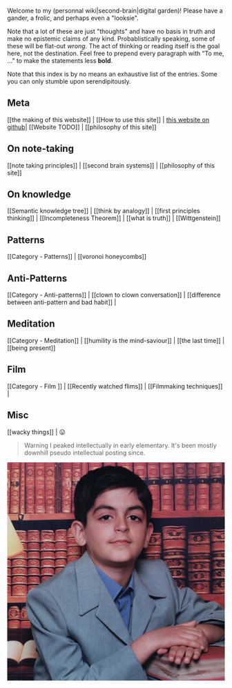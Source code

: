 Welcome to my (personnal wiki|second-brain|digital garden)! Please have a gander, a frolic, and perhaps even a "looksie". 

Note that a lot of these are just "thoughts" and have no basis in truth and make no epistemic claims of any kind. Probablistically speaking, some of these will be flat-out *wrong*. The act of thinking or reading itself is the goal here, not the destination. Feel free to prepend every paragraph with “To me, ...” to make the statements less **bold**.

Note that this index is by no means an exhaustive list of the entries. Some you can only stumble upon serendipitously.

## Meta
[[the making of this website]] | [[How to use this site]] | [this website on github](https://github.com/sinakhalili)| [[Website TODO]] | [[philosophy of this site]] 
## On note-taking
[[note taking principles]] | [[second brain systems]] | [[philosophy of this site]]
## On knowledge
[[Semantic knowledge tree]] | [[think by analogy]] | [[first principles thinking]] | [[Incompleteness Theorem]] | [[what is truth]] | [[Wittgenstein]]
## Patterns
[[Category - Patterns]] | [[voronoi honeycombs]]
## Anti-Patterns
[[Category - Anti-patterns]] | [[clown to clown conversation]] | [[difference between anti-pattern and bad habit]] | 
## Meditation
[[Category - Meditation]] | [[humility is the mind-saviour]] | [[the last time]] | [[being present]]

## Film
[[Category - Film ]] | [[Recently watched flims]] | [[Filmmaking techniques]] | 
## Misc
[[wacky things]] | 😛


> Warning 
> I peaked intellectually in early elementary. It's been mostly downhill pseudo intellectual posting since. 

![Screen Shot 2020-11-14 at 4.00.22 AM.png](./static/img/young_sina.png)